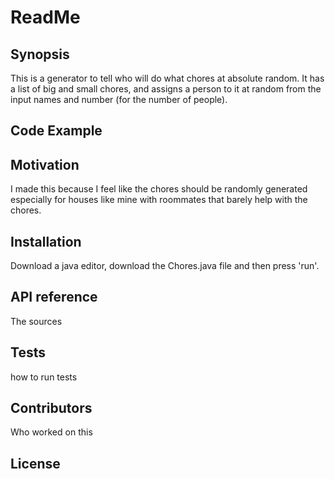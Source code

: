 # ReadMe
## Synopsis 
This is a generator to tell who will do what chores at absolute random. It has a list of big and small chores, and assigns a person to it at random from the input names and number (for the number of people). 
## Code Example

## Motivation
I made this because I feel like the chores should be randomly generated especially for houses like mine with roommates that barely help with the chores. 
## Installation
Download a java editor, download the Chores.java file and then press 'run'.
## API reference
The sources 
## Tests
how to run tests
## Contributors
Who worked on this
## License

